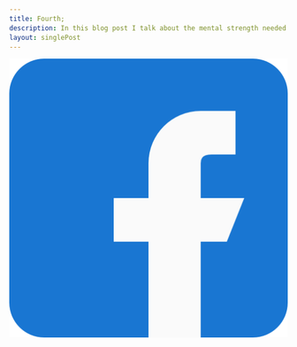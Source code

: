 ```yaml
---
title: Fourth;
description: In this blog post I talk about the mental strength needed to become a better developer.
layout: singlePost
---
```


![My helpful screenshot](/images/facebook.png)
